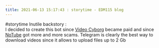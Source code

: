 ```yaml
---
title: 2021-06-13 15:17:43 : storytime - EDM115 blog
---
```


#storytime Inutile backstory :  
I decided to create this bot since [Video Cyborg](https://appscyborg.com/video-cyborg) became paid and since [NoTube](https://notube.net/en/youtube-converter-mp3) got more and more scams. Telegram is clearly the best way to download videos since it allows to upload files up to 2 Gb
